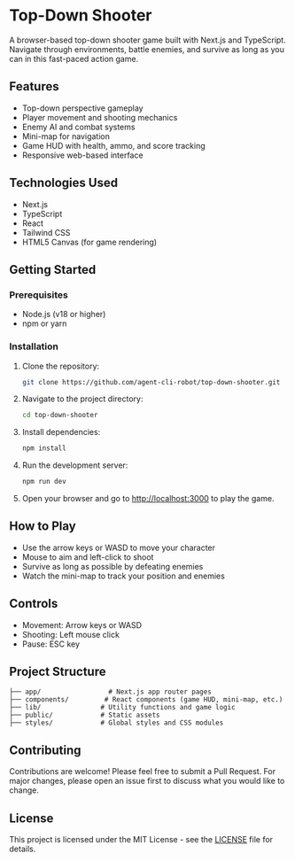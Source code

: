 # Top-Down Shooter

A browser-based top-down shooter game built with Next.js and TypeScript. Navigate through environments, battle enemies, and survive as long as you can in this fast-paced action game.

## Features

- Top-down perspective gameplay
- Player movement and shooting mechanics
- Enemy AI and combat systems
- Mini-map for navigation
- Game HUD with health, ammo, and score tracking
- Responsive web-based interface

## Technologies Used

- Next.js
- TypeScript
- React
- Tailwind CSS
- HTML5 Canvas (for game rendering)

## Getting Started

### Prerequisites

- Node.js (v18 or higher)
- npm or yarn

### Installation

1. Clone the repository:
   ```bash
   git clone https://github.com/agent-cli-robot/top-down-shooter.git
   ```

2. Navigate to the project directory:
   ```bash
   cd top-down-shooter
   ```

3. Install dependencies:
   ```bash
   npm install
   ```

4. Run the development server:
   ```bash
   npm run dev
   ```

5. Open your browser and go to [http://localhost:3000](http://localhost:3000) to play the game.

## How to Play

- Use the arrow keys or WASD to move your character
- Mouse to aim and left-click to shoot
- Survive as long as possible by defeating enemies
- Watch the mini-map to track your position and enemies

## Controls

- Movement: Arrow keys or WASD
- Shooting: Left mouse click
- Pause: ESC key

## Project Structure

```
├── app/                 # Next.js app router pages
├── components/         # React components (game HUD, mini-map, etc.)
├── lib/               # Utility functions and game logic
├── public/            # Static assets
├── styles/            # Global styles and CSS modules
```

## Contributing

Contributions are welcome! Please feel free to submit a Pull Request. For major changes, please open an issue first to discuss what you would like to change.

## License

This project is licensed under the MIT License - see the [LICENSE](LICENSE.md) file for details.